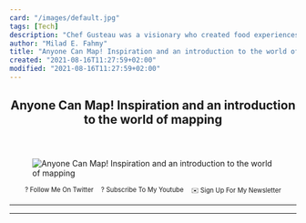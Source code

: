 ```yaml
---
card: "/images/default.jpg"
tags: [Tech]
description: "Chef Gusteau was a visionary who created food experiences for"
author: "Milad E. Fahmy"
title: "Anyone Can Map! Inspiration and an introduction to the world of mapping"
created: "2021-08-16T11:27:59+02:00"
modified: "2021-08-16T11:27:59+02:00"
---
```

<div class="site-wrapper">
<main id="site-main" class="site-main outer">
<div class="inner">
<article class="post-full post tag-tech tag-mapping tag-google-maps tag-heat-map tag-maps tag-react-leaflet tag-leaflet tag-javascript tag-technology tag-inspiration tag-data-science tag-programming ">
<header class="post-full-header">
<h1 class="post-full-title">Anyone Can Map! Inspiration and an introduction to the world of mapping</h1>
</header>
<figure class="post-full-image">
<picture>
<source media="(max-width: 700px)" sizes="1px" srcset="data:image/gif;base64,R0lGODlhAQABAIAAAAAAAP///yH5BAEAAAAALAAAAAABAAEAAAIBRAA7 1w">
<source media="(min-width: 701px)" sizes="(max-width: 800px) 400px,
(max-width: 1170px) 700px,
1400px" srcset="/news/content/images/size/w300/2020/03/anyone-can-map.jpg 300w,
/news/content/images/size/w600/2020/03/anyone-can-map.jpg 600w,
/news/content/images/size/w1000/2020/03/anyone-can-map.jpg 1000w,
/news/content/images/size/w2000/2020/03/anyone-can-map.jpg 2000w">
<img onerror="this.style.display='none'" src="/news/content/images/size/w2000/2020/03/anyone-can-map.jpg" alt="Anyone Can Map! Inspiration and an introduction to the world of mapping">
</picture>
</figure>
<section class="post-full-content">
<div class="post-content">
<p style="margin: 0;">
<a href="https://twitter.com/colbyfayock" style="display: block;">
</a>
</p>
<ul style="display:flex;justify-content:center;list-style:none;padding:0;margin: .5em 0 0;font-size: .8em;">
<li style="margin: 0 .6em;padding: 0;">
<a href="https://twitter.com/colbyfayock" style="text-decoration: none;">? Follow Me On Twitter</a>
</li>
<li style="margin: 0 .6em;padding: 0;">
<a href="https://youtube.com/colbyfayock" style="text-decoration: none;">?️ Subscribe To My Youtube</a>
</li>
<li style="margin: 0 .6em;padding: 0;">
<a href="https://www.colbyfayock.com/newsletter/" style="text-decoration: none;">✉️ Sign Up For My Newsletter</a>
</li>
</ul>
</div>
<hr>
<hr>
</section>
</article>
</div>
</main>
</div>
<!-- Google Tag Manager (noscript) -->
<!-- End Google Tag Manager (noscript) -->
